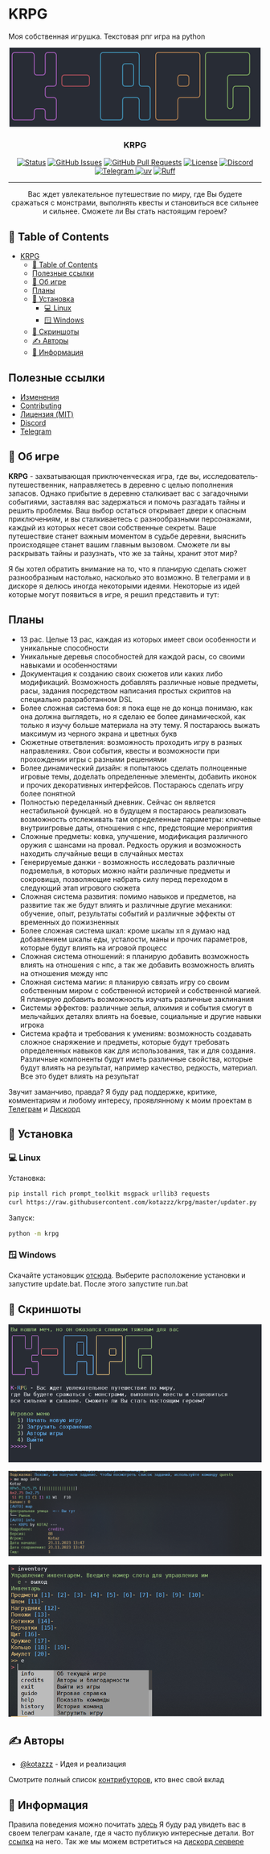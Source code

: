<!-- markdownlint-configure-file {"MD033": false,"MD039":false} -->
# KRPG

Моя собственная игрушка. Текстовая рпг игра на python

<p align="center">
  <a href="" rel="noopener">
 <img width=500px src="images/logo.jpg" alt="Project logo"></a>
</p>

<h3 align="center">KRPG</h3>

<div align="center">

[![Status](https://img.shields.io/badge/status-active-success.svg)](https://img.shields.io/badge/status-active-success.svg)
[![GitHub Issues](https://img.shields.io/github/issues/kotazzz/krpg.svg)](https://github.com/kotazzz/krpg/issues)
[![GitHub Pull Requests](https://img.shields.io/github/issues-pr/kotazzz/krpg.svg)](https://github.com/kotazzz/krpg/pulls)
[![License](https://img.shields.io/badge/license-MIT-blue.svg)](/LICENSE)
[![Discord](https://img.shields.io/discord/992780447870357574?logo=discord)
](https://discord.gg/FKcURWZsMW)
[![Telegram](https://img.shields.io/badge/%D0%A2%D0%B5%D0%BB%D0%B5%D0%B3%D1%80%D0%B0%D0%BC-%D0%BA%D0%B0%D0%BD%D0%B0%D0%BB-blue?logo=telegram)
](https://t.me/krpgd)
[![uv](https://img.shields.io/endpoint?url=https://raw.githubusercontent.com/astral-sh/uv/main/assets/badge/v0.json)](https://github.com/astral-sh/uv)
[![Ruff](https://img.shields.io/endpoint?url=https://raw.githubusercontent.com/astral-sh/ruff/main/assets/badge/v2.json)](https://github.com/astral-sh/ruff)

</div>

---

<p align="center"> Вас ждет увлекательное путешествие по миру, где Вы будете сражаться с монстрами, выполнять квесты и становиться все сильнее и сильнее. Сможете ли Вы стать настоящим героем?
    <br>
</p>

## 📝 Table of Contents

- [KRPG](#krpg)
  - [📝 Table of Contents](#-table-of-contents)
  - [Полезные ссылки](#полезные-ссылки)
  - [🧐 Об игре ](#-об-игре-)
  - [Планы](#планы)
  - [🏁 Установка ](#-установка-)
    - [💻 Linux](#-linux)
    - [🪟 Windows](#-windows)
  - [🎈 Скриншоты ](#-скриншоты-)
  - [✍️ Авторы ](#️-авторы-)
  - [🎉 Информация ](#-информация-)

## Полезные ссылки

- [Изменения](../CHANGELOG.md)
- [Contributing](../CONTRIBUTING.md)
- [Лицензия (MIT)](/LICENSE)
- [Discord](https://discord.gg/FKcURWZsMW)
- [Telegram](https://t.me/krpgd)

## 🧐 Об игре <a name = "about"></a>

**KRPG** - захватывающая приключенческая игра, где вы, исследователь-путешественник, направляетесь в деревню с целью пополнения запасов. Однако прибытие в деревню сталкивает вас с загадочными событиями, заставляя вас задержаться и помочь разгадать тайны и решить проблемы. Ваш выбор остаться открывает двери к опасным приключениям, и вы сталкиваетесь с разнообразными персонажами, каждый из которых несет свои собственные секреты. Ваше путешествие станет важным моментом в судьбе деревни, выяснить происходящее станет вашим главным вызовом. Сможете ли вы раскрывать тайны и разузнать, что же за тайны, хранит этот мир?

Я бы хотел обратить внимание на то, что я планирую сделать сюжет разнообразным настолько, насколько это возможно. В телеграми и в дискоре я делюсь иногда некоторыми идеями. Некоторые из идей которые могут появиться в игре, я решил представить и тут:

## Планы

- 13 рас. Целые 13 рас, каждая из которых имеет свои особенности и уникальные способности
- Уникальные деревья способностей для каждой расы, со своими навыками и особенностями
- Документация к созданию своих сюжетов или каких либо модификаций. Возможность добавлять различные новые предметы, расы, задания посредством написания простых скриптов на специально разработанном DSL
- Более сложная система боя: я пока еще не до конца понимаю, как она должна выглядеть, но я сделаю ее более динамической, как только я изучу больше материала на эту тему. Я постараюсь выжать максимум из черного экрана и цветных букв
- Сюжетные ответвления: возможность проходить игру в разных направлениях. Свои события, квесты и возможности при прохождении игры с разными решениями
- Более динамический дизайн: я попытаюсь сделать полноценные игровые темы, доделать определенные элементы, добавить иконок и прочих декоративных интерфейсов. Постараюсь сделать игру более понятной
- Полностью переделанный дневник. Сейчас он является нестабильной функцей. но в будущем я постараюсь реализовать возможность отслеживать там определенные параметры: ключевые внутриигровые даты, отношения с нпс, предстоящие мероприятия
- Сложные предметы: ковка, улучшение, модификация различного оружия с шансами на провал. Редкость оружия и возможность находить случайные вещи в случайных местах
- Генерируемые данжи - возможность исследовать различные подземелья, в которых можно найти различные предметы и сокровища, позволяющие набрать силу перед переходом в следующий этап игрового сюжета
- Сложная система развития: помимо навыков и предметов, на развитие так же будут влиять и различные другие механики: обучение, опыт, результаты событий и различные эффекты от временных до пожизненных
- Более сложная система шкал: кроме шкалы хп я думаю над добавлением шкалы еды, усталости, маны и прочих параметров, которые будут влиять на игровой процесс
- Сложная система отношений: я планирую добавить возможность влиять на отношения с нпс, а так же добавить возможность влиять на отношения между нпс
- Сложная система магии: я планирую связать игру со своим собственным миром с собственной историей и собственной магией. Я планирую добавить возможность изучать различные заклинания
- Системы эффектов: различные зелья, алхимия и события смогут в мельчайших деталях влиять на боевые, социальные и другие навыки игрока
- Система крафта и требования к умениям: возможность создавать сложное снаряжение и предметы, которые будут требовать определенных навыков как для использования, так и для создания. Различные компоненты будут иметь различные свойства, которые будут влиять на результат, например качество, редкость, материал. Все это будет влиять на результат

Звучит заманчиво, правда? Я буду рад поддержке, критике, комментариям и любому интересу, проявлянному к моим проектам в [Телеграм](https://t.me/krpgd) и [Дискорд](https://discord.gg/FKcURWZsMW)

## 🏁 Установка <a name = "getting_started"></a>

### 💻 Linux

Установка:

```bash
pip install rich prompt_toolkit msgpack urllib3 requests
curl https://raw.githubusercontent.com/kotazzz/krpg/master/updater.py | python
```

Запуск:

```bash
python -m krpg
```

### 🪟 Windows

Скачайте установщик [отсюда](https://github.com/kotazzz/krpg/raw/master/bin/install.exe). Выберите расположение установки и запустите update.bat. После этого запустите run.bat

## 🎈 Скриншоты <a name="gallery"></a>

![Скриншот 1](images/main.png)

![Скриншот 2](images/commands.png)

![Скриншот 3](images/commands2.png)

## ✍️ Авторы <a name = "authors"></a>

- [@kotazzz](https://github.com/kotazzz) - Идея и реализация

Смотрите полный список [контрибуторов](https://github.com/kotazzz/krpg/contributors), кто внес свой вклад

## 🎉 Информация <a name = "acknowledgement"></a>

Правила поведения можно почитать [здесь](CODE_OF_CONDUCT.md)
Я буду рад увидеть вас в своем телеграм канале, где я часто публикую интересные детали. Вот [ссылка](https://t.me/krpgd) на него.
Так же мы можем встретиться на [дискорд сервере](https://discord.gg/FKcURWZsMW)
